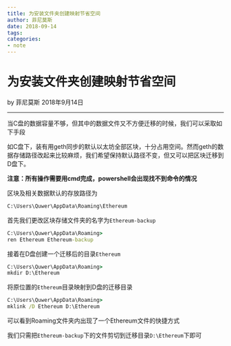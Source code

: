 ```yaml
---
title: 为安装文件夹创建映射节省空间
author: 菲尼莫斯
date: 2018-09-14
tags:
categories:
- note
---
```


# 为安装文件夹创建映射节省空间

by 菲尼莫斯  2018年9月14日

---

当C盘的数据容量不够，但其中的数据文件又不方便迁移的时候，我们可以采取如下手段

如C盘下，装有用geth同步的默认以太坊全部区块，十分占用空间。然而geth的数据存储路径改起来比较麻烦，我们希望保持默认路径不变，但又可以把区块迁移到D盘下。

**注意：所有操作需要用cmd完成，powershell会出现找不到命令的情况**

区块及相关数据默认的存放路径为

``` cmd
C:\Users\Quwer\AppData\Roaming\Ethereum
```

首先我们更改区块存储文件夹的名字为```Ethereum-backup```

```cmd
C:\Users\Quwer\AppData\Roaming>
ren Ethereum Ethereum-backup
```

接着在D盘创建一个迁移后的目录```Ethereum```

```cmd
C:\Users\Quwer\AppData\Roaming>
mkdir D:\Ethereum
```

将原位置的```Ethereum```目录映射到D盘的迁移目录

```cmd
C:\Users\Quwer\AppData\Roaming>
mklink /D Ethereum D:\Ethereum
```

可以看到Roaming文件夹内出现了一个Ethereum文件的快捷方式

我们只需把```Ethereum-backup```下的文件剪切到迁移目录```D:\Ethereum```下即可




